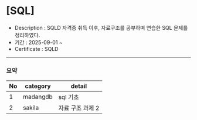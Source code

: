 # [SQL]

- Description : SQLD 자격증 취득 이후, 자료구조를 공부하며 연습한 SQL 문제를 정리하였다. 
- 기간 : 2025-09-01  ~ 
- Certificate : SQLD

---
### 요약
| No | category | detail |
|----|----------|--------|
| 1 | madangdb | sql 기초 |
| 2 | sakila | 자료 구조 과제 2 |
